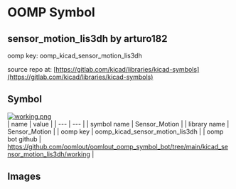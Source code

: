 # OOMP Symbol  
## sensor_motion_lis3dh  by arturo182  
  
oomp key: oomp_kicad_sensor_motion_lis3dh  
  
source repo at: [https://gitlab.com/kicad/libraries/kicad-symbols](https://gitlab.com/kicad/libraries/kicad-symbols)  
## Symbol  
  
[![working.png](working_600.png)](working.png)  
| name | value | 
| --- | --- | 
| symbol name | Sensor_Motion | 
| library name | Sensor_Motion | 
| oomp key | oomp_kicad_sensor_motion_lis3dh | 
| oomp bot github | https://github.com/oomlout/oomlout_oomp_symbol_bot/tree/main/kicad_sensor_motion_lis3dh/working | 
## Images  
